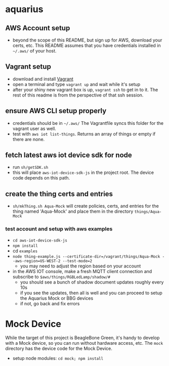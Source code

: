 aquarius
========

AWS Account setup
-----------------

-	beyond the scope of this README, but sign up for AWS, download your certs, etc. This README assumes that you have credentials installed in `~/.aws/` of your host.

Vagrant setup
-------------

-	download and install [Vagrant](www.vagrantup.com)
-	open a terminal and type `vagrant up` and wait while it's setup
-	after your shiny new vagrant box is up, `vagrant ssh` to get in to it. The rest of this readme is from the perspective of that ssh session.

ensure AWS CLI setup properly
-----------------------------

-	credentials should be in `~/.aws/` The Vagrantfile syncs this folder for the vagrant user as well.
-	test with `aws iot list-things`. Returns an array of things or empty if there are none.

fetch latest aws iot device sdk for node
----------------------------------------

-	run `sh/getSDK.sh`
-	this will place `aws-iot-device-sdk-js` in the project root. The device code depends on this path.

create the thing certs and entries
----------------------------------

-	`sh/mkThing.sh Aqua-Mock` will create policies, certs, and entries for the thing named 'Aqua-Mock' and place them in the directory `things/Aqua-Mock`

### test account and setup with aws examples

-	`cd aws-iot-device-sdk-js`
-	`npm install`
-	cd `examples`
-	`node thing-example.js --certificate-dir=/vagrant/things/Aqua-Mock --aws-region=US-WEST-2 --test-mode=2`
	-	you may need to adjust the region based on your account
-	in the AWS IOT console, make a fresh MQTT client connection and subscribe to `$aws/things/RGBLedLamp/shadow/#`
	-	you should see a bunch of shadow document updates roughly every 10s
	-	if you see the updates, then all is well and you can proceed to setup the Aquarius Mock or BBG devices
	-	if not, go back and fix errors

Mock Device
===========

While the target of this project is BeagleBone Green, it's handy to develop with a Mock device, so you can run without hardware access, etc. The `mock` directory has the device code for the Mock Device.

-	setup node modules: `cd mock; npm install`
